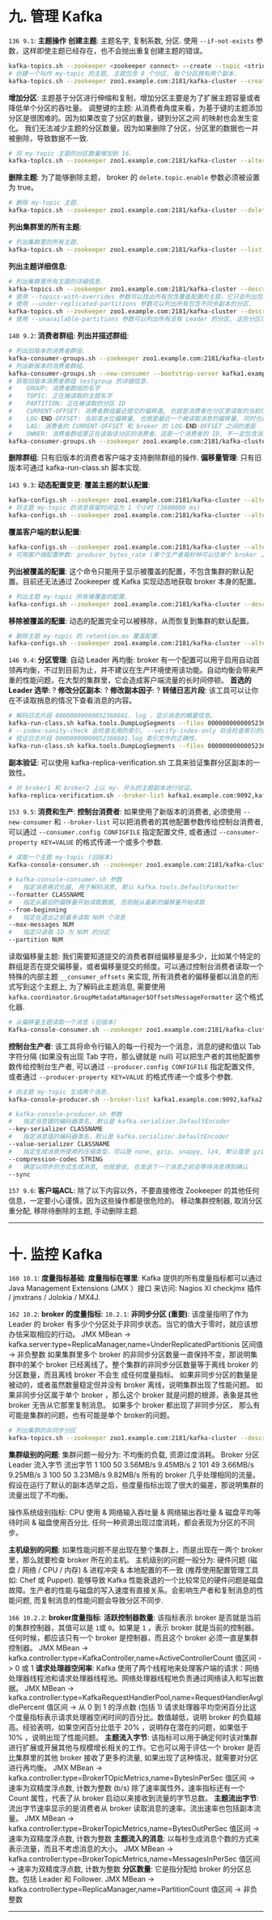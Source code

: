 
# 九. 管理 Kafka

`136 9.1`: __主题操作__
__创建主题__: 主题名字, 复制系数, 分区.  使用 `--if-not-exists` 参数，这样即使主题已经存在，也不会抛出重复创建主题的错误。
```bash
kafka-topics.sh --zookeeper <zookeeper connect> --create --topic <string> --replication-factor <interger> --partitions <integer>
# 创建一个叫作 my-topic 的主题, 主题包含 8 个分区, 每个分区拥有两个副本.
kafka-topics.sh --zookeeper zoo1.example.com:2181/kafka-cluster --create --topic my-topic --replication-factor 2 --partitions 8
```
__增加分区__: 主题基于分区进行伸缩和复制，增加分区主要是为了扩展主题容量或者降低单个分区的吞吐量。
调整键的主题: 从消费者角度来看，为基于键的主题添加分区是很困难的。因为如果改变了分区的数量，键到分区之间 的映射也会发生变化。
我们无法减少主题的分区数量。因为如果删除了分区，分区里的数据也一并被删除，导致数据不一致.
```bash
# 将 my-topic 主题的分区数量增加到 16.
kafka-toplcs.sh --zookeeper zoo1.example.com:2181/kafka-cluster --alter --topic my-topic --partitions 16
```
__删除主题__: 为了能够删除主题， broker 的 `delete.topic.enable` 参数必须被设置为 true。
```bash
# 删除 my-topic 主题.
kafka-topics.sh --zookeeper zoo1.example.com:2181/kafka-cluster --delete --topic my-topic
```
__列出集群里的所有主题__:
```bash
# 列出集群里的所有主题.
kafka-topics.sh --zookeeper zoo1.example.com:2181/kafka-cluster --list
```
__列出主题详细信息__:
```bash
# 列出集群里所有主题的详细信息.
kafka-topics.sh --zookeeper zoo1.example.com:2181/kafka-cluster --describe
# 使用 --topics-with-overrides 参数可以找出所有包含覆盖配置的主题，它只会列出包含了与集群不一样配置的主题.
# 使用 --under-replicated-partitions 参数可以列出所有包含不同步副本的分区.
kafka-topics.sh --zookeeper zoo1.example.com:2181/kafka-cluster --describe --under-replicated-partitions
# 使用 --unavailable-partitions 参数可以列出所有没有 Leader 的分区, 这些分区已经处于离线状态, 对于生产者和消费者来说是不可用的.
```

`140 9.2`: __消费者群组__:
__列出并描述群组__:
```bash
# 列出旧版本的消费者群组.
kafka-consumer-groups.sh --zookeeper zoo1.example.com:2181/kafka-cluster --list
# 列出新版本的消费者群组.
kafka-consumer-groups.sh --new-consumer --bootstrap-server kafka1.example.com:9092/kafka-cluster --list
# 获取旧版本消费者群组 testgroup 的详细信息.
#    GROUP: 消费者群组的名字
#    TOPIC: 正在被读取的主题名字
#    PARTITION: 正在被读取的分区 ID
#    CURRENT-OFFSET: 消费者群组最近提交的偏移盏, 也就是消费者在分区里读取的当前位置
#    LOG-END-OFFSET: 当前高水位偏移量, 也就是最近一个被读取消息的偏移量, 同时也是最近一个被提交到集群的偏移量
#    LAG: 消费者的 CURRENT-OFFSET 和 broker 的 LOG-END-OFFSET 之间的差距
#    OWNER: 消费者群组里正在读取该分区的消费者。这是一个消费者的 ID, 不一定包含消费者的主机名
kafka-consumer-groups.sh --zookeeper zoo1.example.com:2181/kafka-cluster --describe --group testgroup
```
__删除群组__: 只有旧版本的消费者客户端才支持删除群组的操作.
__偏移量管理__: 只有旧版本可通过 kafka-run-class.sh 脚本实现.

`143 9.3`: __动态配置变更__:
__覆盖主题的默认配置__:
```bash
kafka-configs.sh --zookeeper zoo1.example.com:2181/kafka-cluster --alter --entity-type topics --entity-name <topic name> --add-config <key>=<value>[,<key>=<value>...]
# 将主题 my-topic 的消息保留时间设为 1 个小时 (3600000 ms)
kafka-configs.sh --zookeeper zoo1.example.com:2181/kafka-cluster --alter --entity-type topics --entity-name my-topic --add-config retention.ms=3600000
```
__覆盖客户端的默认配置__:
```bash
kafka-configs.sh --zookeeper zoo1.example.com:2181/kafka-cluster --alter --entity-type clients --entity-name <client ID> --add-config <key>=<value>[,<key>=<value>...]
# 可用客户端配置参数: producer_bytes_rate (单个生产者每秒钟可以往单个 broker 上生成的消息字节数), consumer_bytes_rate (单个消费者每秒钟可以从单个 broker 读取的消息字节数)
```
__列出被覆盖的配置__: 这个命令只能用于显示被覆盖的配置，不包含集群的默认配置。目前还无法通过 Zookeeper 或 Kafka 实现动态地获取 broker 本身的配置。
```bash
# 列出主题 my-topic 所有被覆盖的配置.
kafka-configs.sh --zookeeper zoo1.example.com:2181/kafka-cluster --describe --entity-type topics --entity-name my-topic
```
__移除被覆盖的配置__: 动态的配置完全可以被移除，从而恢复到集群的默认配置。
```bash
# 删除主题 my-topic 的 retention.ms 覆盖配置.
kafka-configs.sh --zookeeper zoo1.example.com:2181/kafka-cluster --alter --entity-type topics --entity-name my-topic --delete-config retention.ms
```

`146 9.4`: __分区管理__:
自动 Leader 再均衡: broker 有一个配置可以用于启用自动首领再均衡，不过到目前为止，并不建议在生产环境使用该功能。自动均衡会带来严重的性能问题，在大型的集群里，它会造成客户端流量的长时间停顿。
__首选的 Leader 选举__: ?
__修改分区副本__: ?
__修改副本因子__: ?
__转储日志片段__: 该工具可以让你在不读取捎息的情况下查看消息的内容。
```bash
# 解码日志片段 00000000000052368601. log ，显示消息的概要信息。
kafka-run-class.sh kafka.tools.DumpLogSegments --files 00000000000052368601.log
# --index-sanity-check 会检查无用的索引, --verify-index-only 将会检查索引的匹配度，但不会打印出所有的索引.
# 验证日志片段 00000000000052368601.log 索引文件的正确性。
kafka-run-class.sh kafka.tools.DumpLogSegments --files 00000000000052368601.index,00000000000052368601.log
```
__副本验证__: 可以使用 kafka-replica-verification.sh 工具来验证集群分区副本的一致性。
```bash
# 对 broker1 和 broker2 上以 my- 开头的主题副本进行验证。
kafka-replica-verification.sh --broker-list kafka1.example.com:9092,kafka2.example.com:9092 --topic-white-list 'my-.*'
```

`153 9.5`: __消费和生产__:
__控制台消费者__: 如果使用了新版本的消费者, 必须使用 `--new-consumer` 和 `--broker-list`
可以把消费者的其他配置参数传给控制台消费者, 可以通过 `--consumer.config CONFIGFILE` 指定配置文件, 或者通过 `--consumer-property KEY=VALUE` 的格式传递一个或多个参数.
```bash
# 读取一个主题 my-topic (旧版本)
Kafka-console-consumer.sh --zookeeper zoo1.example.com:2181/kafka-cluster --topic my-topic

# kafka-console-consumer.sh 参数
#   指定消息格式化器, 用于解码消息, 默认 kafka.tools.DefaultFormatter
--formatter CLASSNAME
#   指定从最旧的偏移量开始读取数据, 否则就从最新的偏移量开始读取
--from-beginning
#   指定在退出之前最多读取 NUM 个消息
--max-messages NUM
#   指定只读取 ID 为 NUM 的分区
--partition NUM
```
读取偏移量主题: 我们需要知道提交的消费者群组偏移量是多少，比如某个特定的群组是否在提交偏移量，或者偏移量提交的频度。可以通过控制台消费者读取一个特殊的内部主题 `__consumer_offsets` 来实现, 所有消费者的偏移量都以消息的形式写到这个主题上, 为了解码此主题消息, 需要使用 `kafka.coordinator.GroupMetadataManager$OffsetsMessageFormatter` 这个格式化器.
```bash
# 从偏移量主题读取一个消息 (旧版本)
Kafka-console-consumer.sh --zookeeper zoo1.example.com:2181/kafka-cluster --topic __consumer_offsets --formatter 'kafka.coordinator.GroupMetadataManager$OffsetsMessageFormatter' --max-messages 1
```
__控制台生产者__: 该工具将命令行输入的每一行视为一个消息，消息的键和值以 Tab 字符分隔 (如果没有出现 Tab 字符，那么键就是 null)
可以把生产者的其他配置参数传给控制台生产者, 可以通过 `--producer.config CONFIGFILE` 指定配置文件, 或者通过 `--producer-property KEY=VALUE` 的格式传递一个或多个参数.
```bash
# 向主题 my-topic 生成两个消息.
kafka-console-producer.sh --broker-list kafka1.example.com:9092,kafka2.example.com:9092 --topic my-topic

# kafka-console-producer.sh 参数
#   指定消息键的编码器类名, 默认是 kafka.serializer.DefaultEncoder
--key-serializer CLASSNAME
#   指定消息值的编码器类名，默认是 kafka.serializer.DefaultEncoder
--value-serializer CLASSNAME
#   指定生成消息所使用的压缩类型，可以是 none, gzip, snappy, lz4, 默认值是 gzip
--compression-codec STRING
#   确定以同步的方式生成消息, 也就是说, 在发送下一个消息之前会等待消息得到确认
--sync
```

`157 9.6`: __客户端ACL__:
除了以下内容以外，不要直接修改 Zookeeper 的其他任何信息，一定要小心谨慎，因为这些操作都是很危险的。
移动集群控制器, 取消分区重分配, 移除待删除的主题, 手动删除主题.

---

# 十. 监控 Kafka

`160 10.1`: __度量指标基础__:
__度量指标在哪里__: Kafka 提供的所有度量指标都可以通过 Java Management Extensions (JMX ）接口 来访问: Nagios XI checkjmx 插件 / jmxtrans / Jolokia / MX4J.

`162 10.2`: __broker 的度量指标__:
`10.2.1`: __非同步分区 (重要)__: 该度量指明了作为 Leader 的 broker 有多少个分区处于非同步状态。当它的值大于零时，就应该想办怯采取相应的行动。
JMX MBean -> kafka.server:type=ReplicaManager,name=UnderReplicatedPartitionis
区间值 -> 非负整数
如果集群里多个 broker 的非同步分区数量一直保持不变，那说明集群中的某个 broker 已经离线了。整个集群的非同步分区数量等于离线 broker 的分区数量，而且离线 broker 不会生
成任何度量指标。
如果非同步分区的数量是被动的，或者虽然数量稳定但并没有 broker 离线，说明集群出现了性能问题。
如果非同步分区属于单个 broker ，那么这个 broker 就是问题的根源，表象是其他broker 无告从它那里复制消息。
如果多个 broker 都出现了非同步分区， 那么有可能是集群的问题，也有可能是单个 broker的问题。
```bash
# 列出集群的非同步分区
kafka-topics.sh --zookeeper zoo1.example.com:2181/kafka-cluster --describe --under-replicated
```
__集群级别的问题__: 集群问题一般分为: 不均衡的负载, 资源过度消耗。
Broker 分区  Leader  流入字节   流出字节
1      100  50      3.56MB/s  9.45MB/s
2      101  49      3.66MB/s  9.25MB/s
3      100  50      3.23MB/s  9.82MB/s
所有的 broker 几乎处理相同的流量。假设在运行了默认的副本选举之后，些度量指标出现了很大的偏差，那说明集群的流量出现了不均衡。

操作系统级别指标: CPU 使用 & 网络输入吞吐量 & 网络输出吞吐量 & 磁盘平均等待时间 & 磁盘使用百分比. 任何一种资源出现过度消耗，都会表现为分区的不同步。

__主机级别的问题__: 如果性能问题不是出现在整个集群上，而是出现在一两个 broker 里，那么就要检查 broker 所在的主机。
主机级别的问题一般分为: 硬件问题 (磁盘 / 网络 / CPU / 内存) & 进程冲突 & 本地配置的不一致 (推荐使用配置管理工具如: Chef 或 Puppet).
能够导致 Kafka 性能衰退的一个比较常见的硬件问题是磁盘故障。生产者的性能与磁盘的写入速度有直接关系。会影响生产者和复制消息的性能问题, 而复制消息的性能问题会导致分区不同步.

`166 10.2.2`: __broker度量指标__:
__活跃控制器数量__: 该指标表示 broker 是否就是当前的集群控制器，其值可以是 `1`或 `0`。如果是 `1` ，表示 broker 就是当前的控制器。任何时候，都应该只有一个 broker 是控制器，而且这个 broker
必须一直是集群控制器。
JMX MBean -> kafka.controller:type=KafkaController,name=ActiveControllerCount
值区间 -> 0 或 1
__请求处理器空闲率__: Kafka 使用了两个线程地来处理客户端的请求：网络处理器线程池和请求处理器线程池。网络处理器线程地负责通过网络读入和写出数据。
JMX MBean -> kafka.controller:type=KafkaRequestHandlerPool,name=RequestHandlerAvgIdlePercent
值区间 -> 从 0 到 1 的浮点数 (包括 1)
请求处理器平均空闲百分比这个度量指标表示请求处理器空闲时间的百分比。数值越低，说明 broker 的负载越高。经验表明，如果空闲百分比低于 20% ，说明存在潜在的问题，如果低于 10% ，说明出现了性能问题。
__主题流入字节__: 该指标可以用于确定何时该对集群进行扩展或开展其他与规模增长相关的工作。它也可以用于评估一个 broker 是否比集群里的其他 broker 接收了更多的流量, 如果出现了这种情况，就需要对分区进行再均衡。
JMX MBean -> kafka.controller:type=BrokerTOpicMetrics,name=BytesInPerSec
值区间 -> 速率为双精度浮点数, 计数为整数 (b/s)
除了速率属性外，速率指标还有一个 Count 属性，代表了从 broker 启动以来接收到流量的字节总数。
__主题流出字节__: 流出字节速率显示的是消费者从 broker 读取消息的速率。流出速率也包括副本流量。
JMX MBean -> kafka.controller:type=BrokerTopicMetrics,name=BytesOutPerSec
值区间 -> 速率为双精度浮点数, 计数为整数
__主题流入的消息__: 以每秒生成消息个数的方式来表示流量，而且不考虑消息的大小。
JMX MBean -> kafka.controller:type=BrokerTopicMetrics,name=MessagesInPerSec
值区间 -> 速率为双精度浮点数, 计数为整数
__分区数量__: 它是指分配给 broker 的分区总数。包括 Leader 和 Follower.
JMX MBean -> kafka.controller:type=ReplicaManager,name=PartitionCount
值区间 -> 非负整数


---
